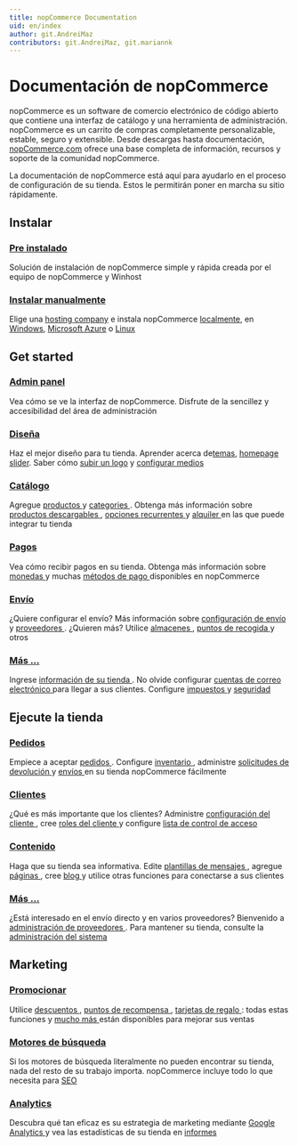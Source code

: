 ```yaml
---
title: nopCommerce Documentation
uid: en/index
author: git.AndreiMaz
contributors: git.AndreiMaz, git.mariannk
---
```


# Documentación de nopCommerce

nopCommerce es un software de comercio electrónico de código abierto que contiene una interfaz de catálogo y una herramienta de administración. nopCommerce es un carrito de compras completamente personalizable, estable, seguro y extensible. Desde descargas hasta documentación, [nopCommerce.com](https://www.nopCommerce.com) ofrece una base completa de información, recursos y soporte de la comunidad nopCommerce.

La documentación de nopCommerce está aquí para ayudarlo en el proceso de configuración de su tienda. Estos le permitirán poner en marcha su sitio rápidamente.

<h2 class="click-links-title">Instalar</h2>
<div class="quick-links">
	<div class="quick-item pre-instalado">
		<a href="/es/instalación-y-mejora/instalación-nopcommerce/pre-instalación-nopcommerce.html"><h3>Pre instalado</h3></a>
		<p>Solución de instalación de nopCommerce simple y rápida creada por el equipo de nopCommerce y Winhost</p>
	</div>
	<div class="quick-item manually">
		<a href="/es/instalación-y-actualización-instalación-nopcommerce/index.html"><h3>Instalar manualmente</h3></a>
		<p>Elige una <a href="/es/instalación-y-actualización-instalación-nopcommerce/elegir una empresa de alojamiento.html">hosting company</a> e instala nopCommerce <a href="/es/instalación-y-actualización-instalación-nopcommerce/instalación-local.html">localmente</a>, en <a href="/es/instalación-y-actualización-instalación-nopcommerce/instalación-en-ventanas. html">Windows</a>, <a href="/es/instalación-y-actualización/instalación-nopcomercio/instalación-en-microsoft-azure.html">Microsoft Azure</a> o <a href="/es/instalación-y-actualización-instalación-nopcomercio/instalación-en-linux.html">Linux</a></p>
	</div>
</div>


<h2 class="click-links-title">Get started</h2>
<div class="quick-links">
	<div class="quick-item admin-panel">
		<a href="/en/getting-started/admin-area-overview.html"><h3>Admin panel</h3></a>
		<p>Vea cómo se ve la interfaz de nopCommerce. Disfrute de la sencillez y accesibilidad del área de administración</p>
	</div>
	<div class="quick-item design">
		<a href="/en/getting-started/design-your-store/index.html"><h3>Diseña</h3></a>
		<p>Haz el mejor diseño para tu tienda. Aprender acerca de<a href="/en/getting-started/design-your-store/choose-and-install-a-theme.html">temas</a>, <a href="/en/getting-started/design-your-store/nivo-slider.html">homepage slider</a>. Saber cómo <a href="/en/getting-started/design-your-store/uploading-your-logo.html">subir un logo</a> y <a href="/en/getting-started/design-your-store/media-settings.html">configurar medios</a></p>
	</div>
</div>
<div class="quick-links">
	<div class="quick-item catalog">
		<a href="/en/running-your-store/catalog/index.html"> <h3> Catálogo </h3> </a>
<p> Agregue <a href="/en/running-your-store/catalog/products/add-products.html"> productos </a> y <a href = "/ es / running-your-store / catalog /categories.html">categories </a>. Obtenga más información sobre <a href="/en/running-your-store/catalog/products/downloadable-products.html"> productos descargables </a>, <a href = "/ es / running-your-store / catalog / products / recurring-products.html "> opciones recurrentes </a> y <a href="/en/running-your-store/catalog/products/rental-products.html"> alquiler </a> en las que puede integrar tu tienda </p>
	</div>
	<div class = "pagos de artículos rápidos">
<a href="/en/getting-started/configure-payments/index.html"> <h3> Pagos </h3> </a>
<p> Vea cómo recibir pagos en su tienda. Obtenga más información sobre <a href="/en/getting-started/configure-payments/advanced-configuration/currencies.html"> monedas </a> y muchas <a href = "/ en / Getting-started / configure-payments /payment-methods/index.html"> métodos de pago </a> disponibles en nopCommerce </p>
</div>
</div>
<div class = "enlaces rápidos">
<div class = "envío rápido de artículos">
<a href="/en/getting-started/configure-shipping/index.html"> <h3> Envío </h3> </a>
<p> ¿Quiere configurar el envío? Más información sobre <a href="/en/getting-started/configure-shipping/shipping-settings.html"> configuración de envío </a> y <a href = "/ es / Getting-started / configure-shipping / shipping- proveedores / index.html "> proveedores </a>. ¿Quieren más? Utilice <a href="/en/getting-started/configure-shipping/advanced-configuration/warehouses.html"> almacenes </a>, <a href = "/ en / Getting-started / configure-shipping / advanced- configuration / pickup-points.html "> puntos de recogida </a> y otros </p>
</div>
<div class = "artículo rápido más">
<a href="/en/getting-started/index.html"> <h3> Más ... </h3> </a>
<p> Ingrese <a href="/en/getting-started/advanced-configuration/your-store-information.html"> información de su tienda </a>. No olvide configurar <a href="/en/getting-started/email-accounts.html"> cuentas de correo electrónico </a> para llegar a sus clientes. Configure <a href="/en/getting-started/configure-taxes/index.html"> impuestos </a> y <a href = "/ es / Getting-started / advanced-configuration / security-settings.html "> seguridad </a> </p>
</div>
</div>


<h2 class = "click-links-title"> Ejecute la tienda </h2>
<div class = "enlaces rápidos">
<div class = "pedidos de artículos rápidos">
<a href="/en/running-your-store/order-management/index.html"> <h3> Pedidos </h3> </a>
<p> Empiece a aceptar <a href="/en/running-your-store/order-management/orders.html"> pedidos </a>. Configure <a href="/en/running-your-store/order-management/inventory-management.html"> inventario </a>, administre <a href = "/ es / running-your-store / order- management / return-request.html "> solicitudes de devolución </a> y <a href="/en/running-your-store/order-management/shipping-management.html"> envíos </a> en su tienda nopCommerce fácilmente </p>
</div>
<div class = "clientes de artículos rápidos">
<a href="/en/running-your-store/customer-management/index.html"> <h3> Clientes </h3> </a>
<p> ¿Qué es más importante que los clientes? Administre <a href="/en/running-your-store/customer-management/customer-settings.html"> configuración del cliente </a>, cree <a href = "/ es / running-your-store / customer- management / customer-roles.html "> roles del cliente </a> y configure <a href="/en/running-your-store/customer-management/access-control-list.html"> lista de control de acceso </ a> </p>
</div>
</div>
<div class = "enlaces rápidos">
<div class = "contenido de elemento rápido">
<a href="/en/running-your-store/content-management/index.html"> <h3> Contenido </h3> </a>
<p> Haga que su tienda sea informativa. Edite <a href="/en/running-your-store/content-management/message-templates.html"> plantillas de mensajes </a>, agregue <a href = "/ es / running-your-store / content- management / topics-pages.html "> páginas </a>, cree <a href="/en/running-your-store/content-management/blog.html"> blog </a> y utilice otras funciones para conectarse a sus clientes </p>
</div>
<div class = "artículo rápido más">
<a href="/en/running-your-store/index.html"> <h3> Más ... </h3> </a>
<p> ¿Está interesado en el envío directo y en varios proveedores? Bienvenido a <a href="/en/running-your-store/vendor-management.html"> administración de proveedores </a>. Para mantener su tienda, consulte la <a href="/en/running-your-store/system-administration/index.html"> administración del sistema </a> </p>
</div>
</div>


<h2 class = "click-links-title"> Marketing </h2>
<div class = "enlaces rápidos">
<div class = "promoción de artículo rápido">
<a href="/en/running-your-store/promotional-tools/index.html"> <h3> Promocionar </h3> </a>
<p> Utilice <a href="/en/running-your-store/promotional-tools/discounts.html"> descuentos </a>, <a href = "/ es / running-your-store /otional-tools /reward-points.html"> puntos de recompensa </a>, <a href="/en/running-your-store/promotional-tools/gift-cards.html"> tarjetas de regalo </a>: todas estas funciones y <a href="/en/running-your-store/promotional-tools/index.html"> mucho más </a> están disponibles para mejorar sus ventas </p>
</div>
<div class = "motores de búsqueda de elementos rápidos">
<a href="/en/running-your-store/search-engine-optimization.html"> <h3> Motores de búsqueda </h3> </a>
<p> Si los motores de búsqueda literalmente no pueden encontrar su tienda, nada del resto de su trabajo importa. nopCommerce incluye todo lo que necesita para <a href="/en/running-your-store/search-engine-optimization.html"> SEO </a> </p>
</div>
</div>
<div class = "enlaces rápidos">
<div class = "análisis rápido de elementos">
<a href="/en/getting-started/advanced-configuration/configure-analytics.html"> <h3> Analytics </h3> </a>
<p> Descubra qué tan eficaz es su estrategia de marketing mediante <a href="/en/getting-started/advanced-configuration/configure-analytics.html"> Google Analytics </a> y vea las estadísticas de su tienda en <a href = "/ es / running-your-store / reports.html"> informes </